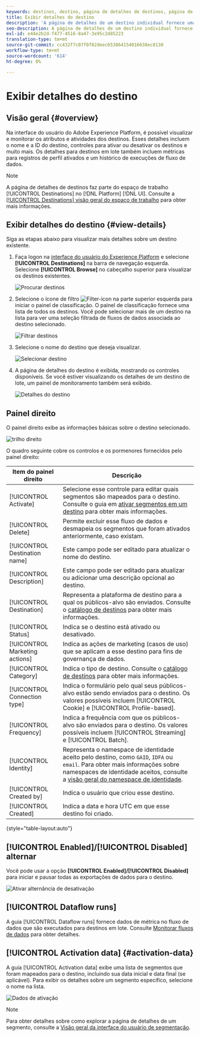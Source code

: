 ```yaml
---
keywords: destinos, destino, página de detalhes de destinos, página de detalhes de destinos
title: Exibir detalhes do destino
description: 'A página de detalhes de um destino individual fornece uma visão geral dos detalhes do destino. Os detalhes do destino incluem o nome do destino, a ID, os segmentos mapeados para o destino e os controles para editar a ativação e ativar e desativar o fluxo de dados. '
seo-description: A página de detalhes de um destino individual fornece uma visão geral dos detalhes do destino. Os detalhes do destino incluem o nome do destino, a ID, os segmentos mapeados para o destino e os controles para editar a ativação e ativar e desativar o fluxo de dados.
exl-id: e44e2b2d-f477-4516-8a47-3e95c2d85223
translation-type: tm+mt
source-git-commit: cc432f7c07f0f82deec653864154016638ec8138
workflow-type: tm+mt
source-wordcount: '614'
ht-degree: 0%

---
```


# Exibir detalhes do destino

## Visão geral {#overview}

Na interface do usuário do Adobe Experience Platform, é possível visualizar e monitorar os atributos e atividades dos destinos. Esses detalhes incluem o nome e a ID do destino, controles para ativar ou desativar os destinos e muito mais. Os detalhes para destinos em lote também incluem métricas para registros de perfil ativados e um histórico de execuções de fluxo de dados.

>[!NOTE]
>
>A página de detalhes de destinos faz parte do espaço de trabalho [!UICONTROL Destinations] no [!DNL Platform] [!DNL UI]. Consulte a [[!UICONTROL Destinations] visão geral do espaço de trabalho](./destinations-workspace.md) para obter mais informações.

## Exibir detalhes do destino {#view-details}

Siga as etapas abaixo para visualizar mais detalhes sobre um destino existente.

1. Faça logon na [interface do usuário do Experience Platform](https://platform.adobe.com/) e selecione **[!UICONTROL Destinations]** na barra de navegação esquerda. Selecione **[!UICONTROL Browse]** no cabeçalho superior para visualizar os destinos existentes.

   ![Procurar destinos](../assets/ui/details-page/browse-destinations.png)

1. Selecione o ícone de filtro ![Filter-icon](../assets/ui/details-page/filter.png) na parte superior esquerda para iniciar o painel de classificação. O painel de classificação fornece uma lista de todos os destinos. Você pode selecionar mais de um destino na lista para ver uma seleção filtrada de fluxos de dados associada ao destino selecionado.

   ![Filtrar destinos](../assets/ui/details-page/filter-destinations.png)

1. Selecione o nome do destino que deseja visualizar.

   ![Selecionar destino](../assets/ui/details-page/destination-select.png)

1. A página de detalhes do destino é exibida, mostrando os controles disponíveis. Se você estiver visualizando os detalhes de um destino de lote, um painel de monitoramento também será exibido.

   ![Detalhes do destino](../assets/ui/details-page/destination-details.png)

## Painel direito

O painel direito exibe as informações básicas sobre o destino selecionado.

![trilho direito](../assets/ui/details-page/right-sidebar.png)

O quadro seguinte cobre os controlos e os pormenores fornecidos pelo painel direito:

| Item do painel direito | Descrição |
| --- | --- |
| [!UICONTROL Activate] | Selecione esse controle para editar quais segmentos são mapeados para o destino. Consulte o guia em [ativar segmentos em um destino](./activate-destinations.md) para obter mais informações. |
| [!UICONTROL Delete] | Permite excluir esse fluxo de dados e desmapeia os segmentos que foram ativados anteriormente, caso existam. |
| [!UICONTROL Destination name] | Este campo pode ser editado para atualizar o nome do destino. |
| [!UICONTROL Description] | Este campo pode ser editado para atualizar ou adicionar uma descrição opcional ao destino. |
| [!UICONTROL Destination] | Representa a plataforma de destino para a qual os públicos-alvo são enviados. Consulte o [catálogo de destinos](../catalog/overview.md) para obter mais informações. |
| [!UICONTROL Status] | Indica se o destino está ativado ou desativado. |
| [!UICONTROL Marketing actions] | Indica as ações de marketing (casos de uso) que se aplicam a esse destino para fins de governança de dados. |
| [!UICONTROL Category] | Indica o tipo de destino. Consulte o [catálogo de destinos](../catalog/overview.md) para obter mais informações. |
| [!UICONTROL Connection type] | Indica o formulário pelo qual seus públicos-alvo estão sendo enviados para o destino. Os valores possíveis incluem [!UICONTROL Cookie] e [!UICONTROL Profile-based]. |
| [!UICONTROL Frequency] | Indica a frequência com que os públicos-alvo são enviados para o destino. Os valores possíveis incluem [!UICONTROL Streaming] e [!UICONTROL Batch]. |
| [!UICONTROL Identity] | Representa o namespace de identidade aceito pelo destino, como `GAID`, `IDFA` ou `email`. Para obter mais informações sobre namespaces de identidade aceitos, consulte a [visão geral do namespace de identidade](../../identity-service/namespaces.md). |
| [!UICONTROL Created by] | Indica o usuário que criou esse destino. |
| [!UICONTROL Created] | Indica a data e hora UTC em que esse destino foi criado. |

{style=&quot;table-layout:auto&quot;}

## [!UICONTROL Enabled]/[!UICONTROL Disabled] alternar

Você pode usar a opção **[!UICONTROL Enabled]/[!UICONTROL Disabled]** para iniciar e pausar todas as exportações de dados para o destino.

![Ativar alternância de desativação](../assets/ui/details-page/enable-disable.png)

## [!UICONTROL Dataflow runs]

A guia [!UICONTROL Dataflow runs] fornece dados de métrica no fluxo de dados que são executados para destinos em lote. Consulte [Monitorar fluxos de dados](monitor-dataflows.md) para obter detalhes.

## [!UICONTROL Activation data] {#activation-data}

A guia [!UICONTROL Activation data] exibe uma lista de segmentos que foram mapeados para o destino, incluindo sua data inicial e data final (se aplicável). Para exibir os detalhes sobre um segmento específico, selecione o nome na lista.

![Dados de ativação](../assets/ui/details-page/activation-data.png)

>[!NOTE]
>
>Para obter detalhes sobre como explorar a página de detalhes de um segmento, consulte a [Visão geral da interface do usuário de segmentação](../../segmentation/ui/overview.md#segment-details).
